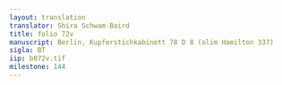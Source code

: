 ```yaml
---
layout: translation
translator: Shira Schwam-Baird
title: folio 72v
manuscript: Berlin, Kupferstichkabinett 78 D 8 (olim Hamilton 337)
sigla: BT
iip: b072v.tif
milestone: 144
---
```

